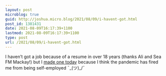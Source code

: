 ```yaml
---
layout: post
microblog: true
guid: http://joshua.micro.blog/2021/08/09/i-havent-got.html
post_id: 1381431
date: 2021-08-09T16:17:39+1100
lastmod: 2021-08-09T16:17:39+1100
type: post
url: /2021/08/09/i-havent-got.html
---
```

I haven’t got a job because of a resume in over 18 years (thanks Ali and Sea FM Mackay!) but I [made one today](https://ahoyjosh.com/resume) because I think the pandemic has fired me from being self-employed ¯\_(ツ)_/¯ 
